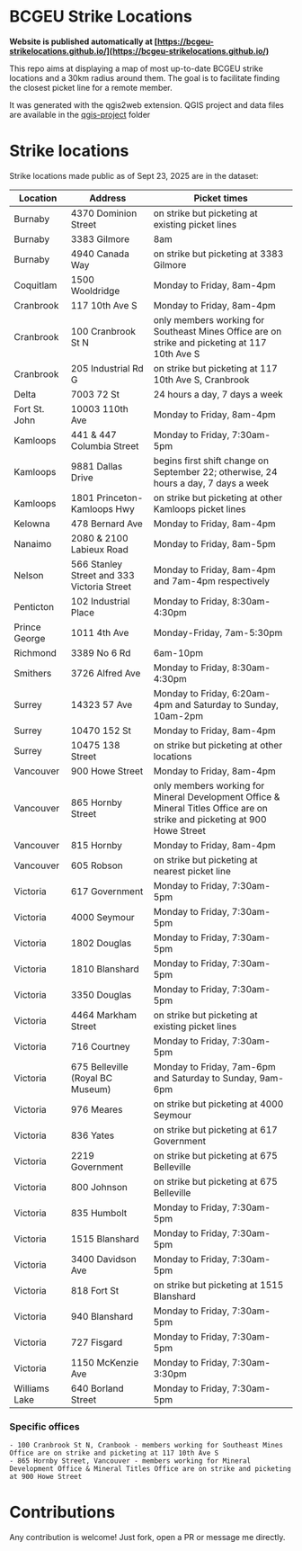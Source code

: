 
# BCGEU Strike Locations

**Website is published automatically at [https://bcgeu-strikelocations.github.io/](https://bcgeu-strikelocations.github.io/)**

This repo aims at displaying a map of most up-to-date BCGEU strike locations and a 30km radius around them.
The goal is to facilitate finding the closest picket line for a remote member.

It was generated with the qgis2web extension.
QGIS project and data files are available in the [qgis-project](qgis-project) folder

# Strike locations

Strike locations made public as of Sept 23, 2025 are in the dataset:

|  Location  |  Address  | Picket times |
| ----------- | --------- | ------------ |
| Burnaby 			| 4370 Dominion Street 							| on strike but picketing at existing picket lines
| Burnaby 			| 3383 Gilmore 									| 8am
| Burnaby 			| 4940 Canada Way 								| on strike but picketing at 3383 Gilmore
| Coquitlam 			| 1500 Wooldridge 								| Monday to Friday, 8am-4pm
| Cranbrook 			| 117 10th Ave S 									| Monday to Friday, 8am-4pm
| Cranbrook 			| 100 Cranbrook St N 								| only members working for Southeast Mines Office are on strike and picketing at 117 10th Ave S
| Cranbrook 			| 205 Industrial Rd G 							| on strike but picketing at 117 10th Ave S, Cranbrook
| Delta   			| 7003 72 St 										| 24 hours a day, 7 days a week
| Fort St. John		| 10003 110th Ave 								| Monday to Friday, 8am-4pm
| Kamloops 			| 441 & 447 Columbia Street						| Monday to Friday, 7:30am-5pm
| Kamloops 			| 9881 Dallas Drive 								| begins first shift change on September 22; otherwise, 24 hours a day, 7 days a week
| Kamloops 			| 1801 Princeton-Kamloops Hwy 					| on strike but picketing at other Kamloops picket lines
| Kelowna				| 478 Bernard Ave 								| Monday to Friday, 8am-4pm
| Nanaimo 			| 2080 & 2100 Labieux Road 						| Monday to Friday, 8am-5pm
| Nelson		 		| 566 Stanley Street and 333 Victoria Street 		| Monday to Friday, 8am-4pm and 7am-4pm respectively
| Penticton 			| 102 Industrial Place 							| Monday to Friday, 8:30am-4:30pm
| Prince George		| 1011 4th Ave 									| Monday-Friday, 7am-5:30pm
| Richmond			| 3389 No 6 Rd 									| 6am-10pm
| Smithers			| 3726 Alfred Ave 								| Monday to Friday, 8:30am-4:30pm
| Surrey				| 14323 57 Ave 									| Monday to Friday, 6:20am-4pm and Saturday to Sunday, 10am-2pm
| Surrey 				| 10470 152 St 									| Monday to Friday, 8am-4pm
| Surrey 				| 10475 138 Street					 			| on strike but picketing at other locations
| Vancouver			| 900 Howe Street 								| Monday to Friday, 8am-4pm
| Vancouver 			| 865 Hornby Street 								| only members working for Mineral Development Office & Mineral Titles Office are on strike and picketing at 900 Howe Street
| Vancouver 			| 815 Hornby 										| Monday to Friday, 8am-4pm
| Vancouver 			| 605 Robson 										| on strike but picketing at nearest picket line
| Victoria			| 617 Government 									| Monday to Friday, 7:30am-5pm
| Victoria			| 4000 Seymour 									| Monday to Friday, 7:30am-5pm
| Victoria			| 1802 Douglas 									| Monday to Friday, 7:30am-5pm
| Victoria			| 1810 Blanshard 									| Monday to Friday, 7:30am-5pm
| Victoria 			| 3350 Douglas 									| Monday to Friday, 7:30am-5pm
| Victoria 			| 4464 Markham Street 							| on strike but picketing at existing picket lines
| Victoria 			| 716 Courtney 									| Monday to Friday, 7:30am-5pm
| Victoria 			| 675 Belleville (Royal BC Museum) 				| Monday to Friday, 7am-6pm and Saturday to Sunday, 9am-6pm
| Victoria 			| 976 Meares 										| on strike but picketing at 4000 Seymour
| Victoria 			| 836 Yates 										| on strike but picketing at 617 Government
| Victoria 			| 2219 Government 								| on strike but picketing at 675 Belleville
| Victoria 			| 800 Johnson 									| on strike but picketing at 675 Belleville
| Victoria 			| 835 Humbolt 									| Monday to Friday, 7:30am-5pm
| Victoria 			| 1515 Blanshard 									| Monday to Friday, 7:30am-5pm
| Victoria 			| 3400 Davidson Ave 								| Monday to Friday, 7:30am-5pm
| Victoria 			| 818 Fort St 									| on strike but picketing at 1515 Blanshard
| Victoria 			| 940 Blanshard 									| Monday to Friday, 7:30am-5pm
| Victoria 			| 727 Fisgard 									| Monday to Friday, 7:30am-5pm
| Victoria 			| 1150 McKenzie Ave 								| Monday to Friday, 7:30am-3:30pm
| Williams Lake		| 640 Borland Street 								| Monday to Friday, 7:30am-5pm

### Specific offices

    - 100 Cranbrook St N, Cranbook - members working for Southeast Mines Office are on strike and picketing at 117 10th Ave S
    - 865 Hornby Street, Vancouver - members working for Mineral Development Office & Mineral Titles Office are on strike and picketing at 900 Howe Street

# Contributions

Any contribution is welcome! Just fork, open a PR or message me directly.
